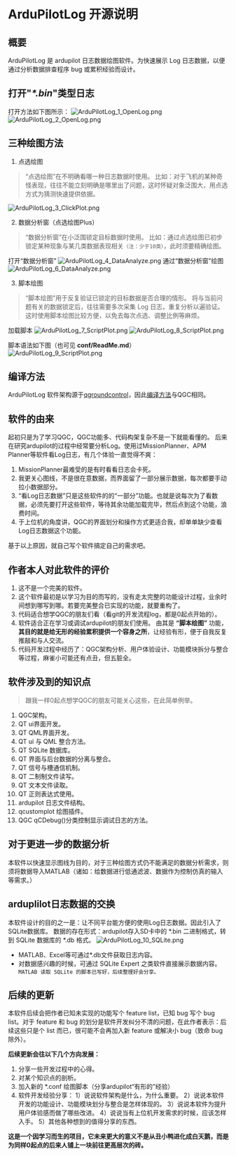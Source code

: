 # ArduPilotLog 开源说明
概要
---
ArduPilotLog 是 ardupilot 日志数据绘图软件。为快速展示 Log 日志数据，以便通过分析数据排查程序 bug 或累积经验而设计。

打开"_\*.bin_"类型日志
---
打开方法如下图所示：
![ArduPilotLog_1_OpenLog.png](http://qiniu.suwp.fun/ArduPilotLog_1_OpenLog.png)
![ArduPilotLog_2_OpenLog.png](http://qiniu.suwp.fun/ArduPilotLog_2_OpenLog.png)

三种绘图方法
---
1. 点选绘图
> “点选绘图”在不明确看哪一种日志数据时使用。
> 比如：对于飞机的某种奇怪表现，往往不能立刻明确是哪里出了问题，这时怀疑对象泛围大，用点选方式为猜测快速提供依据。

![ArduPilotLog_3_ClickPlot.png](http://qiniu.suwp.fun/ArduPilotLog_3_ClickPlot.png)

2. 数据分析窗（点选绘图Plus）
> “数据分析窗”在小泛围锁定目标数据时使用。
> 比如：通过点选绘图已初步锁定某种现象与某几类数据表现相关`（注：少于10类）`，此时须要精确绘图。

打开“数据分析窗”
![ArduPilotLog_4_DataAnalyze.png](http://qiniu.suwp.fun/ArduPilotLog_4_DataAnalyze.png)
通过“数据分析窗”绘图
![ArduPilotLog_6_DataAnalyze.png](http://qiniu.suwp.fun/ArduPilotLog_6_DataAnalyze.png)

3. 脚本绘图
> “脚本绘图”用于反复验证已锁定的目标数据是否合理的情形。
> 将与当前问题有关的数据锁定后，往往需要多次采集 Log 日志，重复分析以遍验证。这时使用脚本绘图比较方便，以免去每次点选、调整比例等麻烦。

加载脚本
![ArduPilotLog_7_ScriptPlot.png](http://qiniu.suwp.fun/ArduPilotLog_7_ScriptPlot.png)
![ArduPilotLog_8_ScriptPlot.png](http://qiniu.suwp.fun/ArduPilotLog_8_ScriptPlot.png)

脚本语法如下图（也可见 **conf/ReadMe.md**）
![ArduPilotLog_9_ScriptPlot.png](http://qiniu.suwp.fun/ArduPilotLog_9_ScriptPlot.png)

## 编译方法
ArduPilotLog 软件架构源于[qgroundcontrol](https://github.com/mavlink/qgroundcontrol)，因此[编译方法](https://dev.qgroundcontrol.com/en/getting_started/)与QGC相同。

## 软件的由来
起初只是为了学习QGC，QGC功能多、代码构架复杂不是一下就能看懂的。
后来在研究ardupilot的过程中经常要分析Log。使用过MissionPlanner、APM Planner等软件看Log日志，有几个体验一直觉得不爽：
1. MissionPlanner最难受的是有时看看日志会卡死。
2. 我更关心图线，不是很在意数据，而界面留了一部分展示数据，每次都要手动拉小数据部分。
3. “看Log日志数据”只是这些软件的的“一部分”功能。也就是说每次为了看数据，必须先要打开这些软件，等待其余功能加载完毕，然后点到这个功能，浪费时间。
4. 于上位机的角度讲，QGC的界面划分和操作方式更适合我，却单单缺少查看Log日志数据这个功能。

基于以上原因，就自己写个软件搞定自己的需求吧。

## 作者本人对此软件的评价
1. 这不是一个完美的软件。
2. 这个软件最初是以学习为目的而写的，没有走太完整的功能设计过程，业余时间想到哪写到哪。若要完美整合已实现的功能，就要重构了。
3. 代码适合想学QGC的朋友们看（看git的开发流程log，都是0起点开始的）。
4. 软件适合正在学习或调试ardupilot的朋友们使用。
由其是 **“脚本绘图”** 功能，**其目的就是给无形的经验累积提供一个容身之所**，让经验有形，便于自我反复推敲和与人交流。
5. 代码开发过程中经历了：QGC架构分析、用户体验设计、功能模块拆分与整合等过程，麻雀小可能还有点丑，但五脏全。

## 软件涉及到的知识点
> 跟我一样0起点想学QGC的朋友可能关心这些，在此简单例举。
1. QGC架构。
2. QT ui界面开发。
3. QT QML界面开发。
4. QT ui 与 QML 整合方法。
5. QT SQLite 数据库。
6. QT 界面与后台数据的分离与整合。
7. QT 信号与槽通信机制。
8. QT 二制制文件读写。
9. QT 文本文件读取。
10. QT 正则表达式使用。
11. ardupilot 日志文件结构。
12. qcustomplot 绘图插件。
13. QGC qCDebug()分类控制显示调试日志的方法。

## 对于更进一步的数据分析
本软件以快速显示图线为目的，对于三种绘图方式仍不能满足的数据分析需求，则须将数据导入MATLAB（诸如：给数据进行低通滤波、数据作为控制仿真的输入等需求。）

## arduplilot日志数据的交换
本软件设计的目的之一是：让不同平台能方便的使用Log日志数据。因此引入了SQLite数据库。
数据的存在形式：ardupilot存入SD卡中的 \*.bin 二进制格式，转到 SQLite 数据库的 \*.db 格式。
![ArduPilotLog_10_SQLite.png](http://qiniu.suwp.fun/ArduPilotLog_10_SQLite.png)
* MATLAB、Excel等可通过\*.db文件获取日志内容。
* 对数据感兴趣的时候，可通过 SQLite Expert 之类软件直接展示数据内容。
`MATLAB 读取 SQLite 的脚本已写好，后续整理好会分享。`

## 后续的更新
本软件后续会把作者已知未实现的功能写个 feature list，已知 bug 写个 bug list。对于 feature 和 bug 的划分是软件开发纠分不清的问题，在此作者表示：后续这些只是个 list 而已，很可能不会再加入新 feature 或解决小 bug（致命 bug 除外）。

**后续更新会往以下几个方向发展：**
1. 分享一些开发过程中的心得。
2. 对某个知识点的剖析。
3. 加入新的 *.conf 绘图脚本（分享ardupilot“有形的”经验）
4. 软件开发经验分享：
1）说说软件架构是什么，为什么重要。
2）说说本软件开发的功能设计、功能模块划分与整合是怎样体现的。
3）说说本软件为提升用户体验感而做了哪些改进。
4）说说当有上位机开发需求的时候，应该怎样入手。
5）其他各种想到的值得分享的东西。

**这是一个因学习而生的项目，它未来更大的意义不是从丑小鸭进化成白天鹅，而是为同样0起点的后来人铺上一块前往更高层次的砖。**

